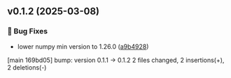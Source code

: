 ## v0.1.2 (2025-03-08)

### 🐞 Bug Fixes

- lower numpy min version to 1.26.0 ([a9b4928](https://github.com/kmnhan/xarray-lmfit/commit/a9b492847445eac3bfe4a206eb60d06213111dba))

[main 169bd05] bump: version 0.1.1 → 0.1.2
 2 files changed, 2 insertions(+), 2 deletions(-)

